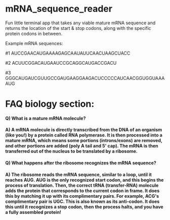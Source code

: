 # mRNA_sequence_reader
Fun little terminal app that takes any viable mature mRNA sequence and returns the location of the start &amp; stop codons, along with the specific protein codons in between.

Example mRNA sequences:

#1 AUCCGAACAUGAAAAGAGCAAUAUUCAACUAAGCUACC

#2 ACUUCGGACAUGAAUCCGCAGGCAUGACCGACU

#3 GGGCAUGAUCGUUGCCGAUGAAGGAAGACUCCCCCAUCAACGGUGGUAAAAUG


# FAQ biology section:

#### Q) What is a mature mRNA molecule?
#### A) A mRNA molecule is directly transcribed from the DNA of an organism (like you!) by a protein called RNA polymerase. It is then processed into a mature mRNA, which means some portions (introns/exons) are removed, and other portions are added (poly A tail and 5' cap). The mRNA is then transferred out of the nucleus to be translated by a ribosome.


#### Q) What happens after the ribosome recognizes the mRNA sequence?
#### A) The ribosome reads the mRNA sequence, similar to a loop, until it reaches AUG. AUG is the only recognized start codon, and this begins the process of translation. Then, the correct tRNA (transfer-RNA) molecule adds the protein that corresponds to the current codon in frame. It does this by matching it up with its complimentary pairs. For example, ACG's complimentary pair is UGC. This is also known as its anti-codon. It does this until it recognizes a stop codon, then the process halts, and you have a fully assembled protein!
